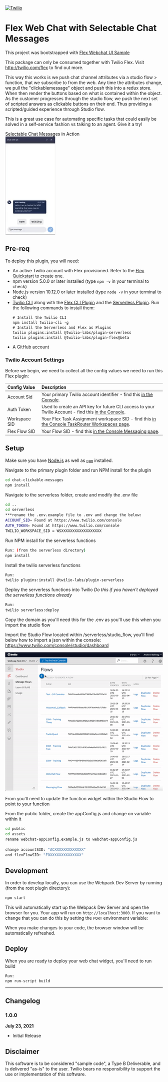 <a  href="https://www.twilio.com">
<img  src="https://static0.twilio.com/marketing/bundles/marketing/img/logos/wordmark-red.svg"  alt="Twilio"  width="250"  />
</a>

# Flex Web Chat with Selectable Chat Messages

This project was bootstrapped with [Flex Webchat UI Sample](https://github.com/twilio/flex-webchat-ui-sample)

This package can only be consumed together with Twilio Flex. Visit http://twilio.com/flex to find out more.

This way this works is we push chat channel attributes via a studio flow > function, that we subscribe to from the web.  Any time the attributes change, we pull the "clickablemessage" object and push this into a redux store.  When then render the buttons based on what is contained within the object.  As the customer progresses through the studio flow, we push the next set of scripted answers as clickable buttons on their end.  Thus providing a scripted/guided experience through Studio flow.

This is a great use case for automating specific tasks that could easily be solved in a self-service fashion vs talking to an agent.  Give it a try!

Selectable Chat Messages in Action  
![Plugin Demo](https://github.com/aestellwag/flex-selectable-chat-messages/blob/main/selectable-chat-messages.gif)

## Pre-req

To deploy this plugin, you will need:

- An active Twilio account with Flex provisioned. Refer to the [Flex Quickstart](https://www.twilio.com/docs/flex/quickstart/flex-basics#sign-up-for-or-sign-in-to-twilio-and-create-a-new-flex-project") to create one.
- npm version 5.0.0 or later installed (type `npm -v` in your terminal to check)
- Node.js version 10.12.0 or later installed (type `node -v` in your terminal to check)
- [Twilio CLI](https://www.twilio.com/docs/twilio-cli/quickstart#install-twilio-cli) along with the [Flex CLI Plugin](https://www.twilio.com/docs/twilio-cli/plugins#available-plugins) and the [Serverless Plugin](https://www.twilio.com/docs/twilio-cli/plugins#available-plugins). Run the following commands to install them:
  ```
  # Install the Twilio CLI
  npm install twilio-cli -g
  # Install the Serverless and Flex as Plugins
  twilio plugins:install @twilio-labs/plugin-serverless
  twilio plugins:install @twilio-labs/plugin-flex@beta
  ```
- A GitHub account

### Twilio Account Settings

Before we begin, we need to collect
all the config values we need to run this Flex plugin:

| Config&nbsp;Value | Description                                                                                                                                            |
| :---------------- | :----------------------------------------------------------------------------------------------------------------------------------------------------- |
| Account&nbsp;Sid  | Your primary Twilio account identifier - find this [in the Console](https://www.twilio.com/console).                                                   |
| Auth Token        | Used to create an API key for future CLI access to your Twilio Account - find this [in the Console](https://www.twilio.com/console).                   |
| Workspace SID     | Your Flex Task Assignment workspace SID - find this [in the Console TaskRouter Workspaces page](https://www.twilio.com/console/taskrouter/workspaces). |
| Flex Flow SID     | Your Flow SID - find this [in the Console Messaging page](https://www.twilio.com/console/flex/messaging). |

## Setup

Make sure you have [Node.js](https://nodejs.org) as well as [`npm`](https://npmjs.com) installed.

Navigate to the primary plugin folder and run NPM install for the plugin
```bash
cd chat-clickable-messages
npm install
```

Navigate to the serverless folder, create and modify the .env file
```bash
cd ..
cd serverless
***rename the .env.example file to .env and change the below:
ACCOUNT_SID= Found at https://www.twilio.com/console
AUTH_TOKEN= Found at https://www.twilio.com/console 
TWILIO_WORKSPACE_SID = WSXXXXXXXXXXXXXXXXXX
```

Run NPM install for the serverless functions
```bash
Run: (from the serverless directory)
npm install
```

Install the twilio serverless functions
```bash
Run: 
twilio plugins:install @twilio-labs/plugin-serverless
```

Deploy the serverless functions into Twilio
*Do this if you haven't deployed the serverless functions already*
```bash
Run: 
twilio serverless:deploy
```
Copy the domain as you'll need this for the .env as you'll use this when you import the studio flow

Import the Studio Flow located within /serverless/studio_flow, you'll find below how to import a json within the console:
https://www.twilio.com/console/studio/dashboard


![Plugin Demo](https://github.com/aestellwag/flex-selectable-chat-messages/blob/main/studio-flow-import-viaJSON.gif)

From you'll need to update the function widget within the Studio Flow to point to your function

From the public folder, create the appConfig.js and change on variable within it
```bash
cd public
cd assets
rename webchat-appConfig.example.js to webchat-appConfig.js

change accountSID: "ACXXXXXXXXXXXXX"
and flexFlowSID: "FOXXXXXXXXXXXXXX"
```



## Development

In order to develop locally, you can use the Webpack Dev Server by running (from the root plugin directory):

```bash
npm start
```

This will automatically start up the Webpack Dev Server and open the browser for you. Your app will run on `http://localhost:3000`. If you want to change that you can do this by setting the `PORT` environment variable:

When you make changes to your code, the browser window will be automatically refreshed.

## Deploy

When you are ready to deploy your web chat widget, you'll need to run build
```
Run: 
npm run-script build
```


---

## Changelog

### 1.0.0

**July 23, 2021**

- Initial Release


## Disclaimer
This software is to be considered "sample code", a Type B Deliverable, and is delivered "as-is" to the user. Twilio bears no responsibility to support the use or implementation of this software.